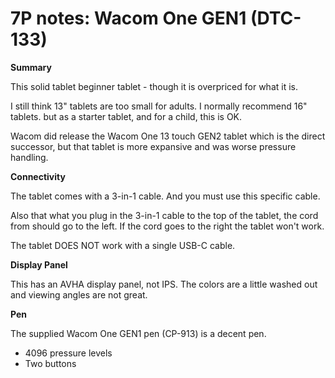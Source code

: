 # 7P notes: Wacom One GEN1 (DTC-133)

**Summary**

This solid tablet beginner tablet - though it is overpriced for what it is.

I still think 13" tablets are too small for adults. I normally recommend 16" tablets. but as a starter tablet, and for a child, this is OK.

Wacom did release the Wacom One 13 touch GEN2 tablet which is the direct successor, but that tablet is more expansive and was worse pressure handling.

**Connectivity**

The tablet comes with a 3-in-1 cable. And you must use this specific cable.

Also that what you plug in the 3-in-1 cable to the top of the tablet, the cord from should go to the left. If the cord goes to the right the tablet won't work.

The tablet DOES NOT work with a single USB-C cable.

**Display Panel**

This has an AVHA display panel, not IPS. The colors are a little washed out and viewing angles are not great.

**Pen**

The supplied Wacom One GEN1 pen (CP-913) is a decent pen.

* 4096 pressure levels
* Two buttons





